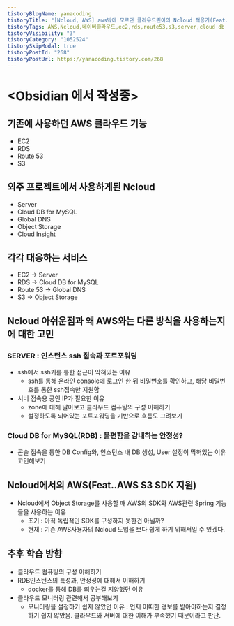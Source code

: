 ```yaml
---
tistoryBlogName: yanacoding
tistoryTitle: "[Ncloud, AWS] aws밖에 모르던 클라우드린이의 Ncloud 적응기(Feat.. 클라우드에 대한 이해)"
tistoryTags: AWS,Ncloud,네이버클라우드,ec2,rds,route53,s3,server,cloud db for mysql, cloudmonitoring,global dns
tistoryVisibility: "3"
tistoryCategory: "1052524"
tistorySkipModal: true
tistoryPostId: "268"
tistoryPostUrl: https://yanacoding.tistory.com/268
---
```

# <Obsidian 에서 작성중>

## 기존에 사용하던 AWS 클라우드 기능
- EC2
- RDS
- Route 53
- S3

## 외주 프로젝트에서 사용하게된 Ncloud
- Server
- Cloud DB for MySQL
- Global DNS
- Object Storage
- Cloud Insight

## 각각 대응하는 서비스
 - EC2 -> Server
- RDS -> Cloud DB for MySQL
- Route 53 -> Global DNS
- S3 -> Object Storage
## Ncloud 아쉬운점과 왜 AWS와는 다른 방식을 사용하는지에 대한 고민
### SERVER : 인스턴스 ssh 접속과 포트포워딩
- ssh에서 ssh키를 통한 접근이 막혀있는 이유
	- ssh를 통해 온라인 console에 로그인 한 뒤 비밀번호를 확인하고, 해당 비밀번호를 통한 ssh접속만 지원함
- 서버 접속용 공인 IP가 필요한 이유
	- zone에 대해 알아보고 클라우드 컴퓨팅의 구성 이해하기
	- 설정하도록 되어있는 포트포워딩을 기반으로 흐름도 그려보기
### Cloud DB for MySQL(RDB) : 불편함을 감내하는 안정성?
- 콘솔 접속을 통한 DB Config와, 인스턴스 내 DB 생성, User 설정이 막혀있는 이유 고민해보기
## Ncloud에서의 AWS(Feat..AWS S3 SDK 지원)
- Ncloud에서 Object Storage를 사용할 때 AWS의 SDK와 AWS관련 Spring 기능들을 사용하는 이유
	- 초기 : 아직 독립적인 SDK를 구성하지 못한건 아닐까?
	- 현재 : 기존 AWS사용자의 Ncloud 도입을 보다 쉽게 하기 위해서일 수 있겠다.
## 추후 학습 방향
- 클라우드 컴퓨팅의 구성 이해하기
- RDB인스턴스의 특성과, 안정성에 대해서 이해하기
	- docker를 통해 DB를 띄우는걸 지양했던 이유
- 클라우드 모니터링 관련해서 공부해보기
	- 모니터링을 설정하기 쉽지 않았던 이유 : 언제 어떠한 경보를 받아야하는지 결정하기 쉽지 않았음. 클라우드와 서버에 대한 이해가 부족했기 때문이라고 판단.